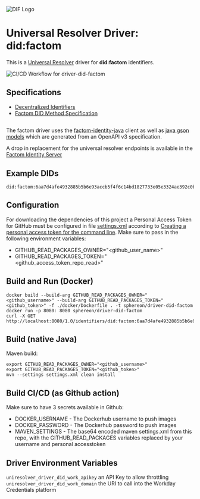 ![DIF Logo](https://raw.githubusercontent.com/decentralized-identity/universal-resolver/master/docs/logo-dif.png)

# Universal Resolver Driver: did:factom

This is a [Universal Resolver](https://github.com/decentralized-identity/universal-resolver/) driver for **did:factom** identifiers.

![CI/CD Workflow for driver-did-factom](https://github.com/Sphereon-Opensource/driver-did-factom/workflows/CI/CD%20Workflow%20for%20driver-did-factom/badge.svg?branch=develop)
## Specifications

* [Decentralized Identifiers](https://w3c.github.io/did-core/)
* [Factom DID Method Specification](https://github.com/bi-foundation/FIS/blob/feature/DID/FIS/DID.md)

##

The factom driver uses the [factom-identity-java](https://github.com/Sphereon-Opensource/factom-identity-java) client as
well as [java gson models](https://github.com/Sphereon-Opensource/factom-identity-schema) which are generated from an OpenAPI v3 specification.

A drop in replacement for the universal resolver endpoints is available in the [Factom Identity Server](https://github.com/Sphereon-Opensource/factom-identity-server)

## Example DIDs

```
did:factom:6aa7d4afe4932885b5b6e93accb5f4f6c14bd1827733e05e3324ae392c0b2764

```
## Configuration
For downloading the dependencies of this project a Personal Access Token for GitHub must be configured in file [settings.xml](https://github.com/sphereon-opensource/uni-resolver-driver-did-factom/blob/master/settings.xml) according to [Creating a personal access token for the command line](https://help.github.com/en/github/authenticating-to-github/creating-a-personal-access-token-for-the-command-line).
Make sure to pass in the following environment variables:
 * GITHUB_READ_PACKAGES_OWNER="<github_user_name>"
 * GITHUB_READ_PACKAGES_TOKEN="<github_access_token_repo_read>"


## Build and Run (Docker)

```
docker build --build-arg GITHUB_READ_PACKAGES_OWNER="<github_username>" --build-arg GITHUB_READ_PACKAGES_TOKEN="<github_token>" -f ./docker/Dockerfile . -t sphereon/driver-did-factom
docker run -p 8080: 8080 sphereon/driver-did-factom
curl -X GET http://localhost:8080/1.0/identifiers/did:factom:6aa7d4afe4932885b5b6e93accb5f4f6c14bd1827733e05e3324ae392c0b2764

```

## Build (native Java)
Maven build:

    export GITHUB_READ_PACKAGES_OWNER="<github_username>" 
    export GITHUB_READ_PACKAGES_TOKEN="<github_token>"
	mvn --settings settings.xml clean install
 
## Build CI/CD (as Github action)
Make sure to have 3 secrets available in Github:
 * DOCKER_USERNAME - The Dockerhub username to push images
 * DOCKER_PASSWORD - The Dockerhub password to push images
 * MAVEN_SETTINGS - The base64 encoded maven settings.xml from this repo, with the GITHUB_READ_PACKAGES variables replaced by your username and personal accesstoken

## Driver Environment Variables

`uniresolver_driver_did_work_apikey` an API Key to allow throttling
`uniresolver_driver_did_work_domain` the URI to call into the Workday Credentials platform

